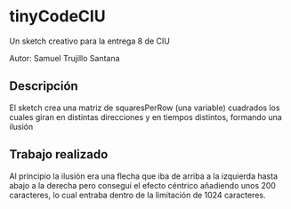 # tinyCodeCIU

Un sketch creativo para la entrega 8 de CIU

Autor: Samuel Trujillo Santana

## Descripción
El sketch crea una matriz de squaresPerRow (una variable) cuadrados los cuales giran en distintas direcciones y en tiempos distintos, formando una ilusión

## Trabajo realizado
Al principio la ilusión era una flecha que iba de arriba a la izquierda hasta abajo a la derecha pero conseguí el efecto céntrico añadiendo unos 200 caracteres, lo cual entraba dentro de la limitación de 1024 caracteres.
